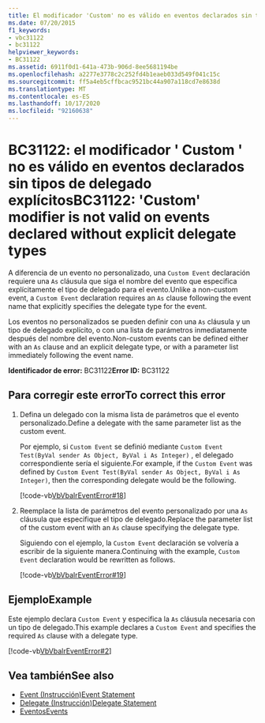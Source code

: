 ```yaml
---
title: El modificador 'Custom' no es válido en eventos declarados sin tipos de delegado explícitos
ms.date: 07/20/2015
f1_keywords:
- vbc31122
- bc31122
helpviewer_keywords:
- BC31122
ms.assetid: 6911f0d1-641a-473b-906d-8ee5681194be
ms.openlocfilehash: a2277e3778c2c252fd4b1eaeb033d549f041c15c
ms.sourcegitcommit: ff5a4eb5cffbcac9521bc44a907a118cd7e8638d
ms.translationtype: MT
ms.contentlocale: es-ES
ms.lasthandoff: 10/17/2020
ms.locfileid: "92160638"
---
```

# <a name="bc31122-custom-modifier-is-not-valid-on-events-declared-without-explicit-delegate-types"></a><span data-ttu-id="1fed8-102">BC31122: el modificador ' Custom ' no es válido en eventos declarados sin tipos de delegado explícitos</span><span class="sxs-lookup"><span data-stu-id="1fed8-102">BC31122: 'Custom' modifier is not valid on events declared without explicit delegate types</span></span>

<span data-ttu-id="1fed8-103">A diferencia de un evento no personalizado, una `Custom Event` declaración requiere una `As` cláusula que siga el nombre del evento que especifica explícitamente el tipo de delegado para el evento.</span><span class="sxs-lookup"><span data-stu-id="1fed8-103">Unlike a non-custom event, a `Custom Event` declaration requires an `As` clause following the event name that explicitly specifies the delegate type for the event.</span></span>

 <span data-ttu-id="1fed8-104">Los eventos no personalizados se pueden definir con una `As` cláusula y un tipo de delegado explícito, o con una lista de parámetros inmediatamente después del nombre del evento.</span><span class="sxs-lookup"><span data-stu-id="1fed8-104">Non-custom events can be defined either with an `As` clause and an explicit delegate type, or with a parameter list immediately following the event name.</span></span>

 <span data-ttu-id="1fed8-105">**Identificador de error:** BC31122</span><span class="sxs-lookup"><span data-stu-id="1fed8-105">**Error ID:** BC31122</span></span>

## <a name="to-correct-this-error"></a><span data-ttu-id="1fed8-106">Para corregir este error</span><span class="sxs-lookup"><span data-stu-id="1fed8-106">To correct this error</span></span>

1. <span data-ttu-id="1fed8-107">Defina un delegado con la misma lista de parámetros que el evento personalizado.</span><span class="sxs-lookup"><span data-stu-id="1fed8-107">Define a delegate with the same parameter list as the custom event.</span></span>

     <span data-ttu-id="1fed8-108">Por ejemplo, si `Custom Event` se definió mediante `Custom Event Test(ByVal sender As Object, ByVal i As Integer)` , el delegado correspondiente sería el siguiente.</span><span class="sxs-lookup"><span data-stu-id="1fed8-108">For example, if the `Custom Event` was defined by `Custom Event Test(ByVal sender As Object, ByVal i As Integer)`, then the corresponding delegate would be the following.</span></span>

     [!code-vb[VbVbalrEventError#18](~/samples/snippets/visualbasic/VS_Snippets_VBCSharp/VbVbalrEventError/VB/VbVbalrEventError.vb#18)]

2. <span data-ttu-id="1fed8-109">Reemplace la lista de parámetros del evento personalizado por una `As` cláusula que especifique el tipo de delegado.</span><span class="sxs-lookup"><span data-stu-id="1fed8-109">Replace the parameter list of the custom event with an `As` clause specifying the delegate type.</span></span>

     <span data-ttu-id="1fed8-110">Siguiendo con el ejemplo, la `Custom Event` declaración se volvería a escribir de la siguiente manera.</span><span class="sxs-lookup"><span data-stu-id="1fed8-110">Continuing with the example, `Custom Event` declaration would be rewritten as follows.</span></span>

     [!code-vb[VbVbalrEventError#19](~/samples/snippets/visualbasic/VS_Snippets_VBCSharp/VbVbalrEventError/VB/VbVbalrEventError.vb#19)]

## <a name="example"></a><span data-ttu-id="1fed8-111">Ejemplo</span><span class="sxs-lookup"><span data-stu-id="1fed8-111">Example</span></span>

 <span data-ttu-id="1fed8-112">Este ejemplo declara `Custom Event` y especifica la `As` cláusula necesaria con un tipo de delegado.</span><span class="sxs-lookup"><span data-stu-id="1fed8-112">This example declares a `Custom Event` and specifies the required `As` clause with a delegate type.</span></span>

 [!code-vb[VbVbalrEventError#2](~/samples/snippets/visualbasic/VS_Snippets_VBCSharp/VbVbalrEventError/VB/VbVbalrEventError.vb#2)]

## <a name="see-also"></a><span data-ttu-id="1fed8-113">Vea también</span><span class="sxs-lookup"><span data-stu-id="1fed8-113">See also</span></span>

- [<span data-ttu-id="1fed8-114">Event (Instrucción)</span><span class="sxs-lookup"><span data-stu-id="1fed8-114">Event Statement</span></span>](../statements/event-statement.md)
- [<span data-ttu-id="1fed8-115">Delegate (Instrucción)</span><span class="sxs-lookup"><span data-stu-id="1fed8-115">Delegate Statement</span></span>](../statements/delegate-statement.md)
- [<span data-ttu-id="1fed8-116">Eventos</span><span class="sxs-lookup"><span data-stu-id="1fed8-116">Events</span></span>](../../programming-guide/language-features/events/index.md)
